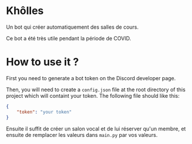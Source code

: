 # Khôlles

Un bot qui créer automatiquement des salles de cours.

Ce bot a été très utile pendant la période de COVID.

# How to use it ?

First you need to generate a bot token on the Discord developer page.

Then, you will need to create a `config.json` file at the root directory of this project which will containt your token. The following file should like this:

```json
{
    "token": "your token"
}
```

Ensuite il suffit de créer un salon vocal et de lui réserver qu'un membre, et ensuite de remplacer les valeurs dans `main.py` par vos valeurs.